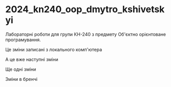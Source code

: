 # 2024_kn240_oop_dmytro_kshivetskyi
Лабораторні роботи для групи КН-240 з предмету Об'єктно орієнтоване програмування.

Це зміни записані з локального комп'ютера

А це вже наступні зміни

Ще одні зміни

Зміни в бренчі